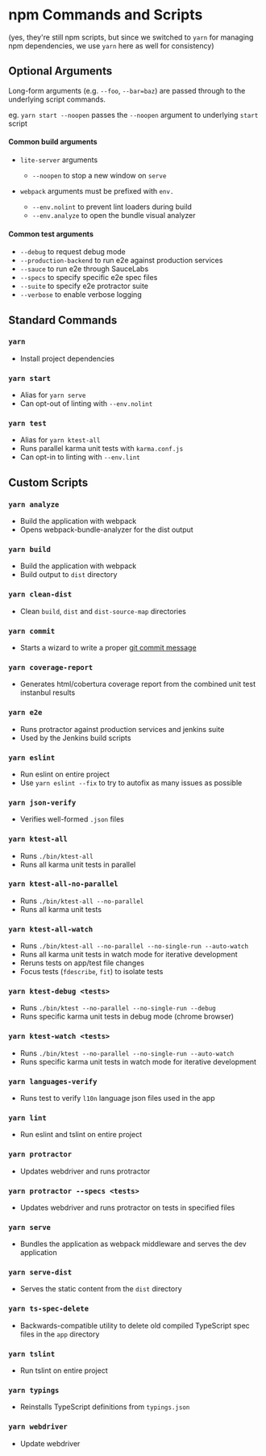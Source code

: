 # npm Commands and Scripts

(yes, they're still npm scripts, but since we switched to `yarn` for managing npm dependencies, we use `yarn` here as well for consistency)

## Optional Arguments

Long-form arguments (e.g. `--foo`, `--bar=baz`) are passed through to the underlying script commands.

eg. `yarn start --noopen` passes the `--noopen` argument to underlying `start` script

#### Common build arguments

* `lite-server` arguments
  * `--noopen` to stop a new window on `serve`

* `webpack` arguments must be prefixed with `env.`
  * `--env.nolint` to prevent lint loaders during build
  * `--env.analyze` to open the bundle visual analyzer

#### Common test arguments

* `--debug` to request debug mode
* `--production-backend` to run e2e against production services
* `--sauce` to run e2e through SauceLabs
* `--specs` to specify specific e2e spec files
* `--suite` to specify e2e protractor suite
* `--verbose` to enable verbose logging

## Standard Commands

### `yarn`

* Install project dependencies

### `yarn start`

* Alias for `yarn serve`
* Can opt-out of linting with `--env.nolint`

### `yarn test`

* Alias for `yarn ktest-all`
* Runs parallel karma unit tests with `karma.conf.js`
* Can opt-in to linting with `--env.lint`

## Custom Scripts

### `yarn analyze`

* Build the application with webpack
* Opens webpack-bundle-analyzer for the dist output

### `yarn build`

* Build the application with webpack
* Build output to `dist` directory

### `yarn clean-dist`

* Clean `build`, `dist` and `dist-source-map` directories

### `yarn commit`

* Starts a wizard to write a proper [git commit message](https://github.com/angular/angular.js/blob/master/CONTRIBUTING.md#commit)

### `yarn coverage-report`

* Generates html/cobertura coverage report from the combined unit test instanbul results

### `yarn e2e`

* Runs protractor against production services and jenkins suite
* Used by the Jenkins build scripts

### `yarn eslint`

* Run eslint on entire project
* Use `yarn eslint --fix` to try to autofix as many issues as possible

### `yarn json-verify`

* Verifies well-formed `.json` files

### `yarn ktest-all`

* Runs `./bin/ktest-all`
* Runs all karma unit tests in parallel

### `yarn ktest-all-no-parallel`

* Runs `./bin/ktest-all --no-parallel`
* Runs all karma unit tests

### `yarn ktest-all-watch`

* Runs `./bin/ktest-all --no-parallel --no-single-run --auto-watch`
* Runs all karma unit tests in watch mode for iterative development
* Reruns tests on app/test file changes
* Focus tests (`fdescribe`, `fit`) to isolate tests

### `yarn ktest-debug <tests>`

* Runs `./bin/ktest --no-parallel --no-single-run --debug`
* Runs specific karma unit tests in debug mode (chrome browser)

### `yarn ktest-watch <tests>`

* Runs `./bin/ktest --no-parallel --no-single-run --auto-watch`
* Runs specific karma unit tests in watch mode for iterative development

### `yarn languages-verify`

* Runs test to verify `l10n` language json files used in the app

### `yarn lint`

* Run eslint and tslint on entire project

### `yarn protractor`

* Updates webdriver and runs protractor

### `yarn protractor --specs <tests>`

* Updates webdriver and runs protractor on tests in specified files

### `yarn serve`

* Bundles the application as webpack middleware and serves the dev application

### `yarn serve-dist`

* Serves the static content from the `dist` directory

### `yarn ts-spec-delete`

* Backwards-compatible utility to delete old compiled TypeScript spec files in the `app` directory

### `yarn tslint`

* Run tslint on entire project

### `yarn typings`

* Reinstalls TypeScript definitions from `typings.json`

### `yarn webdriver`

* Update webdriver
